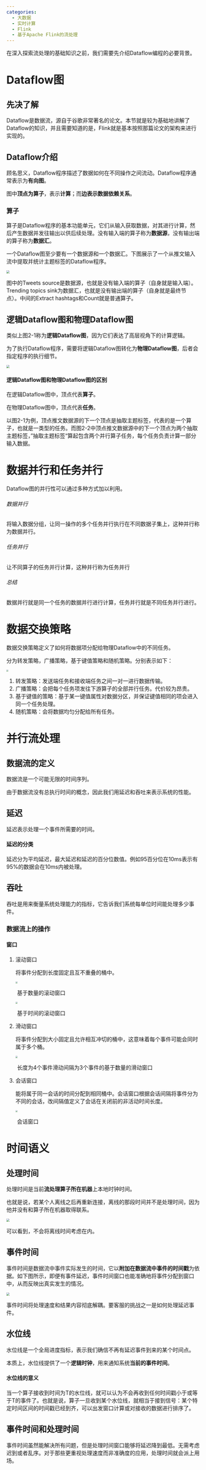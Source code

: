 ```yaml
---
categories:
  - 大数据
  - 实时计算
  - Flink
  - 基于Apache Flink的流处理
---
```

在深入探索流处理的基础知识之前，我们需要先介绍Dataflow编程的必要背景。

# Dataflow图

## 先决了解

Dataflow是数据流，源自于谷歌非常著名的论文。本节就是较为基础地讲解了Dataflow的知识，并且需要知道的是，Flink就是基本按照那篇论文的架构来进行实现的。

## Dataflow介绍

顾名思义，Dataflow程序描述了数据如何在不同操作之间流动。Dataflow程序通常表示为**有向图**。

图中**顶点为算子**，表示**计算**；而**边表示数据依赖关系**。

### 算子

算子是Dataflow程序的基本功能单元，它们从输入获取数据，对其进行计算，然后产生数据并发往输出以供后续处理。没有输入端的算子称为**数据源**，没有输出端的算子称为**数据汇**。

一个Dataflow图至少要有一个数据源和一个数据汇。下图展示了一个从推文输入流中提取并统计主题标签的Dataflow程序。

<img src="https://coachhe.oss-cn-shenzhen.aliyuncs.com/Flink/20201213220929.png" style="zoom: 50%;" />

图中的Tweets source是数据源，也就是没有输入端的算子（自身就是输入端）。Trending topics sink为数据汇，也就是没有输出端的算子（自身就是最终节点）。中间的Extract hashtags和Count就是普通算子。

## 逻辑Dataflow图和物理Dataflow图

类似上图2-1称为**逻辑Dataflow图**，因为它们表达了高层视角下的计算逻辑。

为了执行Dataflow程序，需要将逻辑Dataflow图转化为**物理Dataflow图**，后者会指定程序的执行细节。

<img src="https://coachhe.oss-cn-shenzhen.aliyuncs.com/Flink/20201213220954.png" style="zoom: 50%;" />

#### 逻辑Dataflow图和物理Dataflow图的区别

在逻辑Dataflow图中，顶点代表**算子**。

在物理Dataflow图中，顶点代表**任务**。

以图2-1为例，顶点推文数据源的下一个顶点是抽取主题标签，代表的是一个算子，也就是一类型的任务。而图2-2中顶点推文数据源中的下一个顶点为两个抽取主题标签，”抽取主题标签“算起包含两个并行算子任务，每个任务负责计算一部分输入数据。

# 数据并行和任务并行

Dataflow图的并行性可以通过多种方式加以利用。

###### 数据并行

将输入数据分组，让同一操作的多个任务并行执行在不同数据子集上，这种并行称为数据并行。

###### 任务并行

让不同算子的任务并行计算，这种并行称为任务并行

###### 总结

数据并行就是同一个任务的数据并行进行计算，任务并行就是不同任务并行进行。

# 数据交换策略

数据交换策略定义了如何将数据项分配给物理Dataflow中的不同任务。

分为转发策略，广播策略，基于键值策略和随机策略。分别表示如下：

<img src="https://coachhe.oss-cn-shenzhen.aliyuncs.com/Flink/20201213221018.png" style="zoom: 33%;" />

1. 转发策略：发送端任务和接收端任务之间一对一进行数据传输。
2. 广播策略：会把每个任务项发往下游算子的全部并行任务。代价较为昂贵。
3. 基于键值的策略：基于某一键值属性对数据分区，并保证键值相同的项会进入同一个任务处理。
4. 随机策略：会将数据均匀分配给所有任务。

# 并行流处理

## 数据流的定义

数据流是一个可能无限的时间序列。

由于数据流没有总执行时间的概念，因此我们用延迟和吞吐来表示系统的性能。

## 延迟

延迟表示处理一个事件所需要的时间。

#### 延迟的分类

延迟分为平均延迟，最大延迟和延迟的百分位数值。例如95百分位在10ms表示有95%的数据会在10ms内被处理。

## 吞吐

吞吐是用来衡量系统处理能力的指标，它告诉我们系统每单位时间能处理多少事件。

### 数据流上的操作

#### 窗口

1. 滚动窗口

   将事件分配到长度固定且互不重叠的桶中。

   <img src="https://coachhe.oss-cn-shenzhen.aliyuncs.com/Algorithm/20201213193956.png" style="zoom:33%;" />

   ​																				基于数量的滚动窗口

   <img src="https://coachhe.oss-cn-shenzhen.aliyuncs.com/Flink/20201213195451.png" style="zoom:33%;" />

   ​																					基于时间的滚动窗口

2. 滑动窗口

   将事件分配到大小固定且允许相互冲切的桶中，这意味着每个事件可能会同时属于多个桶。

   <img src="https://coachhe.oss-cn-shenzhen.aliyuncs.com/Flink/20201213195734.png" style="zoom: 33%;" />

   ​													长度为4个事件滑动间隔为3个事件的基于数量的滑动窗口

3. 会话窗口

   能将属于同一会话的时间分配到相同桶中。会话窗口根据会话间隔将事件分为不同的会话，改间隔值定义了会话在关闭前的非活动时间长度。

   <img src="https://coachhe.oss-cn-shenzhen.aliyuncs.com/Flink/20201213201043.png" style="zoom:33%;" />

   ​																						会话窗口

# 时间语义

## 处理时间

处理时间是当前**流处理算子所在机器**上本地时钟时间。

也就是说，若某个人离线之后再重新连接，离线的那段时间并不是处理时间，因为他并没有和算子所在机器取得联系。

<img src="https://coachhe.oss-cn-shenzhen.aliyuncs.com/Flink/20201213221100.png" style="zoom:50%;" />

可以看到，不会将离线时间考虑在内。

## 事件时间

事件时间是数据流中事件实际发生的时间，它以**附加在数据流中事件的时间戳**为依据。如下图所示，即便有事件延迟，事件时间窗口也能准确地将事件分配到窗口中，从而反映出真实发生的情况。

<img src="https://coachhe.oss-cn-shenzhen.aliyuncs.com/Flink/20201213221119.png" style="zoom:50%;" />

事件时间将处理速度和结果内容彻底解耦。要客服的挑战之一是如何处理延迟事件。

## 水位线



水位线是一个全局进度指标，表示我们确信不再有延迟事件到来的某个时间点。

本质上，水位线提供了一个**逻辑时钟**，用来通知系统**当前的事件时间**。

#### 水位线的意义

当一个算子接收到时间为T的水位线，就可以认为不会再收到任何时间戳小于或等于T的事件了。也就是说，算子一旦收到某个水位线，就相当于接到信号：某个特定时间区间的时间戳已经到齐，可以出发窗口计算或对接收的数据进行排序了。

## 事件时间和处理时间

事件时间虽然能解决所有问题，但是处理时间窗口能够将延迟降到最低。无需考虑迟到或者乱序。对于那些更重视处理速度而非准确度的应用，处理时间就会派上用场。





















